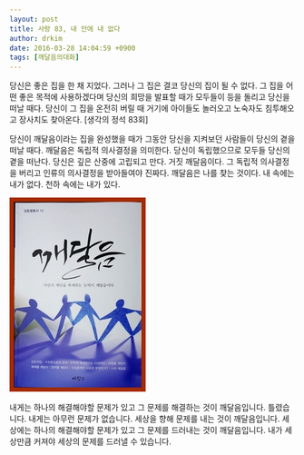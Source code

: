 ```yaml
---
layout: post
title: 사랑 83, 내 안에 내 없다
author: drkim
date: 2016-03-28 14:04:59 +0900
tags: [깨달음의대화]
---
```

당신은 좋은 집을 한 채 지었다. 그러나 그 집은 결코 당신의 집이 될 수 없다. 그 집을 어떤 좋은 목적에 사용하겠다며 당신의 희망을 발표할 때가 모두들이 등을 돌리고 당신을 떠날 때다. 당신이 그 집을 온전히 버릴 때 거기에 아이들도 놀러오고 노숙자도 침투해오고 장사치도 찾아온다. [생각의 정석 83회]

  


당신이 깨달음이라는 집을 완성했을 때가 그동안 당신을 지켜보던 사람들이 당신의 곁을 떠날 때다. 깨달음은 독립적 의사결정을 의미한다. 당신이 독립했으므로 모두들 당신의 곁을 떠난다. 당신은 깊은 산중에 고립되고 만다. 거짓 깨달음이다. 그 독립적 의사결정을 버리고 인류의 의사결정을 받아들여야 진짜다. 깨달음은 나를 찾는 것이다. 내 속에는 내가 없다. 천하 속에는 내가 있다.

  


![](/files/attach/images/198/022/692/aDSC01523.JPG)

  


내게는 하나의 해결해야할 문제가 있고 그 문제를 해결하는 것이 깨달음입니다. 틀렸습니다. 내게는 아무런 문제가 없습니다. 세상을 향해 문제를 내는 것이 깨달음입니다. 세상에는 하나의 해결해야할 문제가 있고 그 문제를 드러내는 것이 깨달음입니다. 내가 세상만큼 커져야 세상의 문제를 드러낼 수 있습니다.